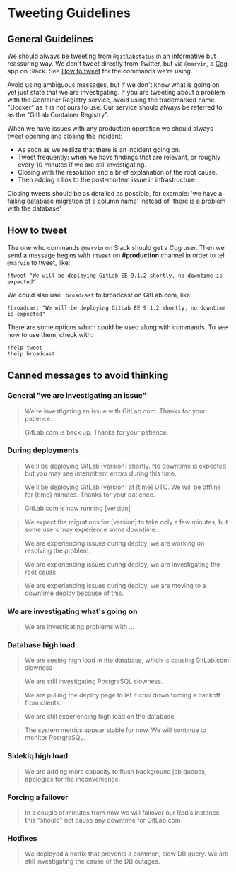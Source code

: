 # Tweeting Guidelines

## General Guidelines

We should always be tweeting from `@gitlabstatus` in an informative but
reassuring way. We don't tweet directly from Twitter, but via `@marvin`,
a [Cog][] app on Slack. See [How to tweet](#how-to-tweet) for the commands
we're using.

Avoid using ambiguous messages, but if we don't know what is going on yet just
state that we are investigating. If you are tweeting about a problem with the
Container Registry service, avoid using the trademarked name "Docker" as it is
not ours to use. Our service should always be referred to as the "GitLab
Container Registry".

When we have issues with any production operation we should always tweet opening and closing the incident:

- As soon as we realize that there is an incident going on.
- Tweet frequently: when we have findings that are relevant, or roughly every 10 minutes if we are still investigating.
- Closing with the resolution and a brief explanation of the root cause.
- Then adding a link to the post-mortem issue in infrastructure.

Closing tweets should be as detailed as possible, for example: 'we have a failing database migration of a column name'
instead of 'there is a problem with the database'

[Cog]: https://gitlab.com/gitlab-com/runbooks/blob/master/howto/manage-cog.md

## How to tweet

The one who commands `@marvin` on Slack should get a Cog user. Then we send
a message begins with `!tweet` on **#production** channel in order to tell
`@marvin` to tweet, like:

    !tweet "We will be deploying GitLab EE 9.1.2 shortly, no downtime is expected"

We could also use `!broadcast` to broadcast on GitLab.com, like:

    !broadcast "We will be deploying GitLab EE 9.1.2 shortly, no downtime is expected"

There are some options which could be used along with commands. To see how to
use them, check with:

    !help tweet
    !help broadcast

## Canned messages to avoid thinking

### General "we are investigating an issue"

> We're investigating an issue with GitLab.com. Thanks for your patience.

> GitLab.com is back up. Thanks for your patience.

### During deployments

> We'll be deploying GitLab [version] shortly. No downtime is expected but you may see intermittent errors during this time.

> We'll be deploying GitLab [version] at [time] UTC. We will be offline for [time] minutes. Thanks for your patience.

> GitLab.com is now running [version]

> We expect the migrations for [version] to take only a few minutes, but some users may experience some downtime.

> We are experiencing issues during deploy, we are working on resolving the problem.

> We are experiencing issues during deploy, we are investigating the root cause.

> We are experiencing issues during deploy, we are moving to a downtime deploy because of this.

### We are investigating what's going on

> We are investigating problems with ...

### Database high load

> We are seeing high load in the database, which is causing GitLab.com slowness

> We are still investigating PostgreSQL slowness.

> We are pulling the deploy page to let it cool down forcing a backoff from clients.

> We are still experiencing high load on the database.

> The system metrics appear stable for now. We will continue to monitor PostgreSQL.

### Sidekiq high load

> We are adding more capacity to flush background job queues, apologies for the
> inconvenience.

### Forcing a failover

> In a couple of minutes from now we will failover our Redis instance, this "should" not cause any downtime for GitLab.com

### Hotfixes

> We deployed a hotfix that prevents a common, slow DB query. We are still investigating the cause of the DB outages.
